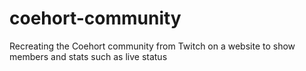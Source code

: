 # coehort-community
Recreating the Coehort community from Twitch on a website to show members and stats such as live status
